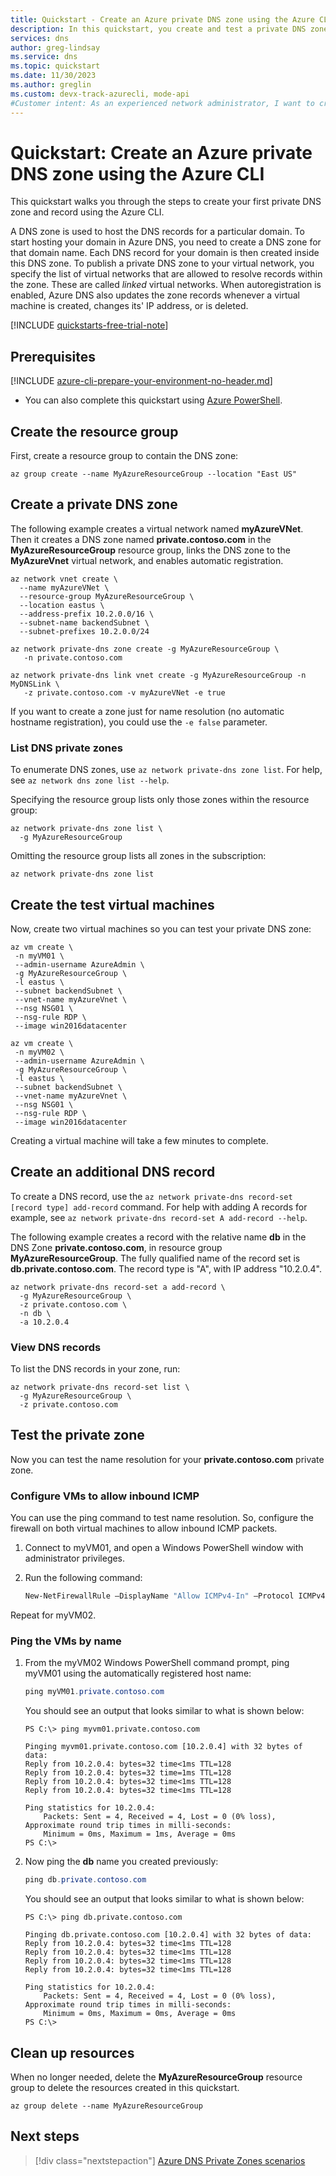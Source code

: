 ```yaml
---
title: Quickstart - Create an Azure private DNS zone using the Azure CLI
description: In this quickstart, you create and test a private DNS zone and record in Azure DNS. This is a step-by-step guide to create and manage your first private DNS zone and record using Azure CLI.
services: dns
author: greg-lindsay
ms.service: dns
ms.topic: quickstart
ms.date: 11/30/2023
ms.author: greglin
ms.custom: devx-track-azurecli, mode-api
#Customer intent: As an experienced network administrator, I want to create an  Azure private DNS zone, so I can resolve host names on my private virtual networks.
---
```


# Quickstart: Create an Azure private DNS zone using the Azure CLI

This quickstart walks you through the steps to create your first private DNS zone and record using the Azure CLI.

A DNS zone is used to host the DNS records for a particular domain. To start hosting your domain in Azure DNS, you need to create a DNS zone for that domain name. Each DNS record for your domain is then created inside this DNS zone. To publish a private DNS zone to your virtual network, you specify the list of virtual networks that are allowed to resolve records within the zone.  These are called *linked* virtual networks. When autoregistration is enabled, Azure DNS also updates the zone records whenever a virtual machine is created, changes its' IP address, or is deleted.

[!INCLUDE [quickstarts-free-trial-note](../../includes/quickstarts-free-trial-note.md)]

## Prerequisites

[!INCLUDE [azure-cli-prepare-your-environment-no-header.md](~/articles/reusable-content/azure-cli/azure-cli-prepare-your-environment-no-header.md)]

- You can also complete this quickstart using [Azure PowerShell](private-dns-getstarted-powershell.md).

## Create the resource group

First, create a resource group to contain the DNS zone: 

```azurecli
az group create --name MyAzureResourceGroup --location "East US"
```

## Create a private DNS zone

The following example creates a virtual network named **myAzureVNet**. Then it creates a DNS zone named **private.contoso.com** in the **MyAzureResourceGroup** resource group, links the DNS zone to the **MyAzureVnet** virtual network, and enables automatic registration.

```azurecli
az network vnet create \
  --name myAzureVNet \
  --resource-group MyAzureResourceGroup \
  --location eastus \
  --address-prefix 10.2.0.0/16 \
  --subnet-name backendSubnet \
  --subnet-prefixes 10.2.0.0/24

az network private-dns zone create -g MyAzureResourceGroup \
   -n private.contoso.com

az network private-dns link vnet create -g MyAzureResourceGroup -n MyDNSLink \
   -z private.contoso.com -v myAzureVNet -e true
```

If you want to create a zone just for name resolution (no automatic hostname registration), you could use the `-e false` parameter.

### List DNS private zones

To enumerate DNS zones, use `az network private-dns zone list`. For help, see `az network dns zone list --help`.

Specifying the resource group lists only those zones within the resource group:

```azurecli
az network private-dns zone list \
  -g MyAzureResourceGroup
```

Omitting the resource group lists all zones in the subscription:

```azurecli
az network private-dns zone list 
```

## Create the test virtual machines

Now, create two virtual machines so you can test your private DNS zone:

```azurecli
az vm create \
 -n myVM01 \
 --admin-username AzureAdmin \
 -g MyAzureResourceGroup \
 -l eastus \
 --subnet backendSubnet \
 --vnet-name myAzureVnet \
 --nsg NSG01 \
 --nsg-rule RDP \
 --image win2016datacenter
```

```azurecli
az vm create \
 -n myVM02 \
 --admin-username AzureAdmin \
 -g MyAzureResourceGroup \
 -l eastus \
 --subnet backendSubnet \
 --vnet-name myAzureVnet \
 --nsg NSG01 \
 --nsg-rule RDP \
 --image win2016datacenter
```

Creating a virtual machine will take a few minutes to complete.

## Create an additional DNS record

To create a DNS record, use the `az network private-dns record-set [record type] add-record` command. For help with adding A records for example, see `az network private-dns record-set A add-record --help`.

 The following example creates a record with the relative name **db** in the DNS Zone **private.contoso.com**, in resource group **MyAzureResourceGroup**. The fully qualified name of the record set is **db.private.contoso.com**. The record type is "A", with IP address "10.2.0.4".

```azurecli
az network private-dns record-set a add-record \
  -g MyAzureResourceGroup \
  -z private.contoso.com \
  -n db \
  -a 10.2.0.4
```

### View DNS records

To list the DNS records in your zone, run:

```azurecli
az network private-dns record-set list \
  -g MyAzureResourceGroup \
  -z private.contoso.com
```

## Test the private zone

Now you can test the name resolution for your **private.contoso.com** private zone.

### Configure VMs to allow inbound ICMP

You can use the ping command to test name resolution. So, configure the firewall on both virtual machines to allow inbound ICMP packets.

1. Connect to myVM01, and open a Windows PowerShell window with administrator privileges.
2. Run the following command:

   ```powershell
   New-NetFirewallRule –DisplayName "Allow ICMPv4-In" –Protocol ICMPv4
   ```

Repeat for myVM02.

### Ping the VMs by name

1. From the myVM02 Windows PowerShell command prompt, ping myVM01 using the automatically registered host name:

   ```powershell
   ping myVM01.private.contoso.com
   ```

   You should see an output that looks similar to what is shown below:

   ```output
   PS C:\> ping myvm01.private.contoso.com

   Pinging myvm01.private.contoso.com [10.2.0.4] with 32 bytes of data:
   Reply from 10.2.0.4: bytes=32 time<1ms TTL=128
   Reply from 10.2.0.4: bytes=32 time=1ms TTL=128
   Reply from 10.2.0.4: bytes=32 time<1ms TTL=128
   Reply from 10.2.0.4: bytes=32 time<1ms TTL=128

   Ping statistics for 10.2.0.4:
       Packets: Sent = 4, Received = 4, Lost = 0 (0% loss),
   Approximate round trip times in milli-seconds:
       Minimum = 0ms, Maximum = 1ms, Average = 0ms
   PS C:\>
   ```

2. Now ping the **db** name you created previously:

   ```powershell
   ping db.private.contoso.com
   ```

   You should see an output that looks similar to what is shown below:

   ```output
   PS C:\> ping db.private.contoso.com

   Pinging db.private.contoso.com [10.2.0.4] with 32 bytes of data:
   Reply from 10.2.0.4: bytes=32 time<1ms TTL=128
   Reply from 10.2.0.4: bytes=32 time<1ms TTL=128
   Reply from 10.2.0.4: bytes=32 time<1ms TTL=128
   Reply from 10.2.0.4: bytes=32 time<1ms TTL=128

   Ping statistics for 10.2.0.4:
       Packets: Sent = 4, Received = 4, Lost = 0 (0% loss),
   Approximate round trip times in milli-seconds:
       Minimum = 0ms, Maximum = 0ms, Average = 0ms
   PS C:\>
   ```

## Clean up resources

When no longer needed, delete the **MyAzureResourceGroup** resource group to delete the resources created in this quickstart.

```azurecli
az group delete --name MyAzureResourceGroup
```

## Next steps

> [!div class="nextstepaction"]
> [Azure DNS Private Zones scenarios](private-dns-scenarios.md)
